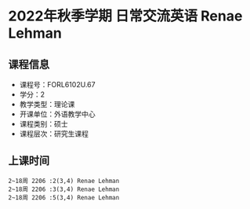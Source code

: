 # 2022年秋季学期 日常交流英语 Renae Lehman






## 课程信息

- 课程号：FORL6102U.67
- 学分：2
- 教学类型：理论课
- 开课单位：外语教学中心
- 课程类别：硕士
- 课程层次：研究生课程

## 上课时间

```
2~18周 2206 :2(3,4) Renae Lehman
2~18周 2206 :3(3,4) Renae Lehman
2~18周 2206 :5(3,4) Renae Lehman
```

